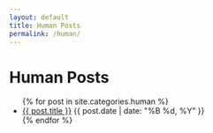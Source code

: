 ```yaml
---
layout: default
title: Human Posts
permalink: /human/
---
```


<h1>Human Posts</h1>

<ul>
  {% for post in site.categories.human %}
    <li>
      <a href="{{ post.url }}">{{ post.title }}</a>
      <span>{{ post.date | date: "%B %d, %Y" }}</span>
    </li>
  {% endfor %}
</ul>
